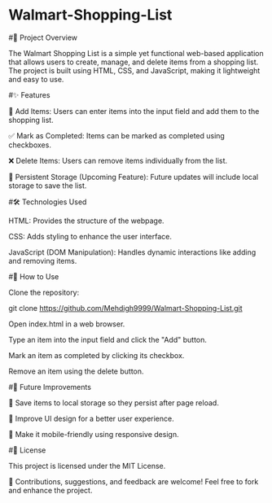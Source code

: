 # Walmart-Shopping-List
#📌 Project Overview

The Walmart Shopping List is a simple yet functional web-based application that allows users to create, manage, and delete items from a shopping list. The project is built using HTML, CSS, and JavaScript, making it lightweight and easy to use.

#✨ Features

📌 Add Items: Users can enter items into the input field and add them to the shopping list.

✅ Mark as Completed: Items can be marked as completed using checkboxes.

❌ Delete Items: Users can remove items individually from the list.

💾 Persistent Storage (Upcoming Feature): Future updates will include local storage to save the list.

#🛠️ Technologies Used

HTML: Provides the structure of the webpage.

CSS: Adds styling to enhance the user interface.

JavaScript (DOM Manipulation): Handles dynamic interactions like adding and removing items.

#🚀 How to Use

Clone the repository:

git clone https://github.com/Mehdigh9999/Walmart-Shopping-List.git

Open index.html in a web browser.

Type an item into the input field and click the "Add" button.

Mark an item as completed by clicking its checkbox.

Remove an item using the delete button.

#🔧 Future Improvements

📝 Save items to local storage so they persist after page reload.

🎨 Improve UI design for a better user experience.

📱 Make it mobile-friendly using responsive design.

#📜 License

This project is licensed under the MIT License.

📌 Contributions, suggestions, and feedback are welcome! Feel free to fork and enhance the project.
